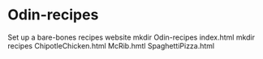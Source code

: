 # Odin-recipes
Set up a bare-bones recipes website
mkdir Odin-recipes
index.html
mkdir recipes
ChipotleChicken.html
McRib.hmtl
SpaghettiPizza.html
